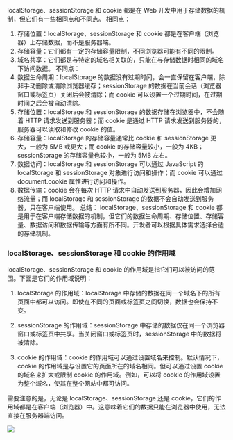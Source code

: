 localStorage、sessionStorage 和 cookie 都是在 Web 开发中用于存储数据的机制，但它们有一些相同点和不同点。
相同点：

1. 存储位置：localStorage、sessionStorage 和 cookie 都是在客户端（浏览器）上存储数据，而不是服务器端。
2. 存储容量：它们都有一定的存储容量限制，不同浏览器可能有不同的限制。
3. 域名共享：它们都是与特定的域名相关联的，只能在与存储数据时相同的域名下访问数据。
   不同点：
4. 数据生命周期：localStorage 的数据没有过期时间，会一直保留在客户端，除非手动删除或清除浏览器缓存；sessionStorage 的数据在当前会话（浏览器窗口或标签页）关闭后会被清除；而 cookie 可以设置一个过期时间，在过期时间之后会被自动清除。
5. 存储位置：localStorage 和 sessionStorage 的数据存储在浏览器中，不会随着 HTTP 请求发送到服务器；而 cookie 是通过 HTTP 请求发送到服务器的，服务器可以读取和修改 cookie 的值。
6. 存储容量：localStorage 的存储容量通常比 cookie 和 sessionStorage 更大，一般为 5MB 或更大；而 cookie 的存储容量较小，一般为 4KB；sessionStorage 的存储容量也较小，一般为 5MB 左右。
7. 数据访问：localStorage 和 sessionStorage 可以通过 JavaScript 的 localStorage 和 sessionStorage 对象进行访问和操作；而 cookie 可以通过 document.cookie 属性进行访问和操作。
8. 数据传输：cookie 会在每次 HTTP 请求中自动发送到服务器，因此会增加网络流量；而 localStorage 和 sessionStorage 的数据不会自动发送到服务器，只在客户端使用。
   总结：
   localStorage、sessionStorage 和 cookie 都是用于在客户端存储数据的机制，但它们的数据生命周期、存储位置、存储容量、数据访问和数据传输等方面有所不同。开发者可以根据具体需求选择合适的存储机制。

### localStorage、sessionStorage 和 cookie 的作用域

localStorage、sessionStorage 和 cookie 的作用域是指它们可以被访问的范围。下面是它们的作用域说明：

1. localStorage 的作用域：localStorage 中存储的数据在同一个域名下的所有页面中都可以访问。即使在不同的页面或标签页之间切换，数据也会保持不变。

2. sessionStorage 的作用域：sessionStorage 中存储的数据仅在同一个浏览器窗口或标签页中共享。当关闭窗口或标签页时，sessionStorage 中的数据将被清除。

3. cookie 的作用域：cookie 的作用域可以通过设置域名来控制。默认情况下，cookie 的作用域是与设置它的页面所在的域名相同。但可以通过设置 cookie 的域名来扩大或限制 cookie 的作用域。例如，可以将 cookie 的作用域设置为整个域名，使其在整个网站中都可访问。

需要注意的是，无论是 localStorage、sessionStorage 还是 cookie，它们的作用域都是在客户端（浏览器）中。这意味着它们的数据只能在浏览器中使用，无法直接在服务器端访问。

![](....\images\浏览器数据存储.png)
